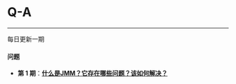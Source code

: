 # Q-A

----------
每日更新一期


#### 问题
- **第 1 期**：[**什么是JMM？它存在哪些问题？该如何解决？**](https://github.com/Moosphan/Android-Daily-Interview/issues/240)
